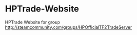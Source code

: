# HPTrade-Website
HPTrade Website for group http://steamcommunity.com/groups/HPOfficialTF2TradeServer
